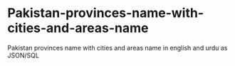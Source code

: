 # Pakistan-provinces-name-with-cities-and-areas-name
Pakistan provinces name with cities and areas name in english and urdu as JSON/SQL

